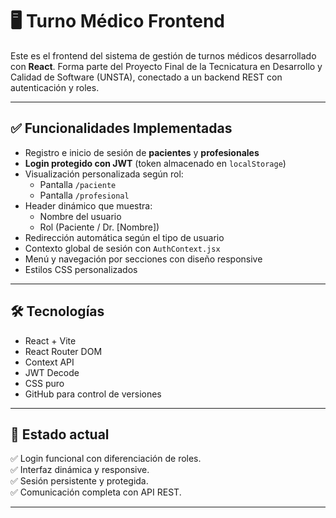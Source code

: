 # 🖥️ Turno Médico Frontend

Este es el frontend del sistema de gestión de turnos médicos desarrollado con **React**. Forma parte del Proyecto Final de la Tecnicatura en Desarrollo y Calidad de Software (UNSTA), conectado a un backend REST con autenticación y roles.

---

## ✅ Funcionalidades Implementadas

- Registro e inicio de sesión de **pacientes** y **profesionales**
- **Login protegido con JWT** (token almacenado en `localStorage`)
- Visualización personalizada según rol:
  - Pantalla `/paciente`
  - Pantalla `/profesional`
- Header dinámico que muestra:
  - Nombre del usuario
  - Rol (Paciente / Dr. [Nombre])
- Redirección automática según el tipo de usuario
- Contexto global de sesión con `AuthContext.jsx`
- Menú y navegación por secciones con diseño responsive
- Estilos CSS personalizados

---

## 🛠️ Tecnologías

- React + Vite
- React Router DOM
- Context API
- JWT Decode
- CSS puro
- GitHub para control de versiones

---

## 📌 Estado actual

✅ Login funcional con diferenciación de roles.  
✅ Interfaz dinámica y responsive.  
✅ Sesión persistente y protegida.  
✅ Comunicación completa con API REST.

---